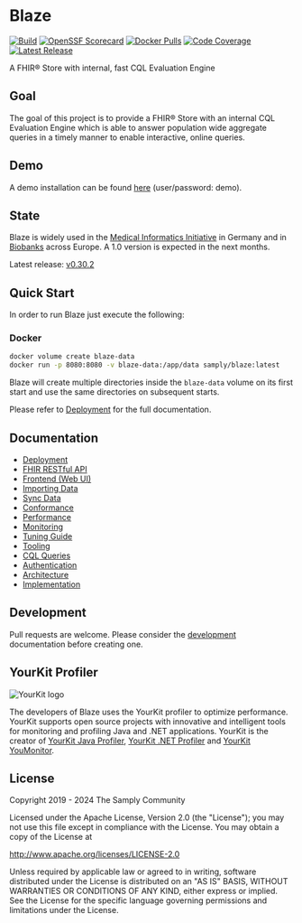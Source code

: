 # Blaze

[![Build](https://github.com/samply/blaze/actions/workflows/build.yml/badge.svg)](https://github.com/samply/blaze/actions/workflows/build.yml)
[![OpenSSF Scorecard](https://api.scorecard.dev/projects/github.com/samply/blaze/badge)](https://scorecard.dev/viewer/?uri=github.com/samply/blaze)
[![Docker Pulls](https://img.shields.io/docker/pulls/samply/blaze.svg)](https://hub.docker.com/r/samply/blaze/)
[![Code Coverage](https://codecov.io/gh/samply/blaze/branch/develop/graph/badge.svg)](https://codecov.io/gh/samply/blaze)
[![Latest Release](https://img.shields.io/github/v/release/samply/blaze)][5]

A FHIR® Store with internal, fast CQL Evaluation Engine

## Goal

The goal of this project is to provide a FHIR® Store with an internal CQL Evaluation Engine which is able to answer population wide aggregate queries in a timely manner to enable interactive, online queries.

## Demo

A demo installation can be found [here](https://blaze.life.uni-leipzig.de/fhir) (user/password: demo).

## State

Blaze is widely used in the [Medical Informatics Initiative](https://www.medizininformatik-initiative.de) in Germany and in [Biobanks](https://www.bbmri-eric.eu) across Europe. A 1.0 version is expected in the next months.

Latest release: [v0.30.2][5]

## Quick Start

In order to run Blaze just execute the following:

### Docker

```sh
docker volume create blaze-data
docker run -p 8080:8080 -v blaze-data:/app/data samply/blaze:latest
```

Blaze will create multiple directories inside the `blaze-data` volume on its first start and use the same directories on subsequent starts.

Please refer to [Deployment](docs/deployment/README.md) for the full documentation.

## Documentation

* [Deployment](docs/deployment/README.md)
* [FHIR RESTful API](docs/api.md)
* [Frontend (Web UI)](docs/frontend.md)
* [Importing Data](docs/importing-data.md)
* [Sync Data](docs/data-sync.md)
* [Conformance](docs/conformance.md)
* [Performance](docs/performance.md)
* [Monitoring](docs/monitoring.md)
* [Tuning Guide](docs/tuning-guide.md)
* [Tooling](docs/tooling.md)
* [CQL Queries](docs/cql-queries.md)
* [Authentication](docs/authentication.md)
* [Architecture](docs/architecture.md)
* [Implementation](docs/implementation/README.md)

## Development

Pull requests are welcome. Please consider the [development](DEVELOPMENT.md) documentation before creating one.

## YourKit Profiler

![YourKit logo](https://www.yourkit.com/images/yklogo.png)

The developers of Blaze uses the YourKit profiler to optimize performance. YourKit supports open source projects with innovative and intelligent tools for monitoring and profiling Java and .NET applications. YourKit is the creator of [YourKit Java Profiler][6], [YourKit .NET Profiler][7] and [YourKit YouMonitor][8].

## License

Copyright 2019 - 2024 The Samply Community

Licensed under the Apache License, Version 2.0 (the "License"); you may not use this file except in compliance with the License. You may obtain a copy of the License at

http://www.apache.org/licenses/LICENSE-2.0

Unless required by applicable law or agreed to in writing, software distributed under the License is distributed on an "AS IS" BASIS, WITHOUT WARRANTIES OR CONDITIONS OF ANY KIND, either express or implied. See the License for the specific language governing permissions and limitations under the License.

[3]: <https://cql.hl7.org/tests.html>
[4]: <https://alexanderkiel.gitbook.io/blaze/deployment>
[5]: <https://github.com/samply/blaze/releases/tag/v0.30.2>
[6]: <https://www.yourkit.com/java/profiler/>
[7]: <https://www.yourkit.com/.net/profiler/>
[8]: <https://www.yourkit.com/youmonitor/>
[9]: <https://github.com/facebook/rocksdb/wiki/Setup-Options-and-Basic-Tuning#block-cache-size>
[10]: <https://github.com/facebook/rocksdb/wiki/RocksDB-Basics#multi-threaded-compactions>
[12]: <https://touchstone.aegis.net/touchstone/conformance/history?suite=FHIR4-0-1-Basic-Server&supportedOnly=true&suiteType=HL7_FHIR_SERVER&ownedBy=ALL&ps=10&published=true&pPass=0&strSVersion=6&format=ALL>
